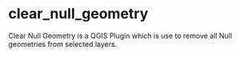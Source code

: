 # clear_null_geometry
Clear Null Geometry is a QGIS Plugin which is use to remove all Null geometries from selected layers.
